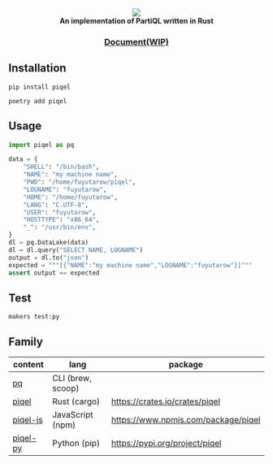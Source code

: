 <div align="center">
  <div>
    <img src="https://raw.githubusercontent.com/fuyutarow/piqel/alpha/docs/static/img/label.png"></img>
  </div>
  <strong>An implementation of PartiQL written in Rust</strong>

  <h3>
    <a href="https://partiql.vercel.app">Document(WIP)</a>
  </h3>
</div>

## Installation
```sh:$
pip install piqel
```
```sh:$
poetry add piqel
```

## Usage
```py:test_partiql.py
import piqel as pq

data = {
    "SHELL": "/bin/bash",
    "NAME": "my machine name",
    "PWD": "/home/fuyutarow/piqel",
    "LOGNAME": "fuyutarow",
    "HOME": "/home/fuyutarow",
    "LANG": "C.UTF-8",
    "USER": "fuyutarow",
    "HOSTTYPE": "x86_64",
    "_": "/usr/bin/env",
}
dl = pq.DataLake(data)
dl = dl.query("SELECT NAME, LOGNAME")
output = dl.to("json")
expected = """[{"NAME":"my machine name","LOGNAME":"fuyutarow"}]"""
assert output == expected
```

## Test

```sh:$
makers test:py
```


## Family

| content | lang | package |
| --- | --- | --- |
| [pq](https://github.com/fuyutarow/piqel/blob/alpha/src/bin/pq.rs) | CLI (brew, scoop) | |
| [piqel](https://github.com/fuyutarow/piqel) | Rust (cargo) | https://crates.io/crates/piqel |
| [piqel-js](https://github.com/fuyutarow/piqel/tree/alpha/piqel-js) | JavaScript (npm) | https://www.npmjs.com/package/piqel |
| [piqel-py](https://github.com/fuyutarow/piqel/tree/alpha/piqel-py) | Python (pip) | https://pypi.org/project/piqel |

